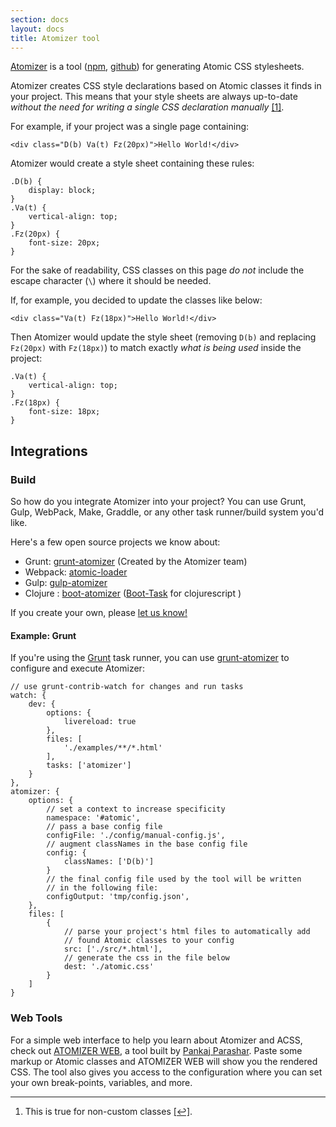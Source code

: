 ```yaml
---
section: docs
layout: docs
title: Atomizer tool
---
```


<p><a href="https://github.com/acss-io/atomizer">Atomizer</a> is a tool (<a href="https://www.npmjs.com/package/atomizer">npm</a>, <a href="https://github.com/acss-io/atomizer">github</a>) for generating Atomic CSS stylesheets.</p>
<p>Atomizer creates CSS style declarations based on Atomic classes it finds in your project. This means that your style sheets are always up-to-date <em>without the need for writing a single CSS declaration manually</em> <a href="#footnote">[1]</a><a id="footnote-1" class="D(ib)"></a>.</p>
<p>For example, if your project was a single page containing:</p>
<pre><code class="lang-html">&lt;<span class="hljs-keyword">div</span> <span class="hljs-type">class</span>=<span class="hljs-string">"D(b) Va(t) Fz(20px)"</span>&gt;Hello World!&lt;/<span class="hljs-keyword">div</span>&gt;
</code></pre>
<p>Atomizer would create a style sheet containing these rules:</p>
<pre><code class="lang-css"><span class="hljs-class">.D</span>(<span class="hljs-tag">b</span>) <span class="hljs-rules">{
    <span class="hljs-rule"><span class="hljs-attribute">display</span>:<span class="hljs-value"> block</span></span>;
}</span>
<span class="hljs-class">.Va</span>(<span class="hljs-tag">t</span>) <span class="hljs-rules">{
    <span class="hljs-rule"><span class="hljs-attribute">vertical-align</span>:<span class="hljs-value"> top</span></span>;
}</span>
<span class="hljs-class">.Fz</span>(20<span class="hljs-tag">px</span>) <span class="hljs-rules">{
    <span class="hljs-rule"><span class="hljs-attribute">font-size</span>:<span class="hljs-value"> <span class="hljs-number">20px</span></span></span>;
}</span>
</code></pre>
<p class="noteBox info">For the sake of readability, CSS classes on this page <em>do not</em> include the escape character (<code>\</code>) where it should be needed.</p>

<p>If, for example, you decided to update the classes like below:</p>
<pre><code class="lang-html">&lt;<span class="hljs-keyword">div</span> <span class="hljs-type">class</span>=<span class="hljs-string">"Va(t) Fz(18px)"</span>&gt;Hello World!&lt;/<span class="hljs-keyword">div</span>&gt;
</code></pre>
<p>Then Atomizer would update the style sheet (removing <code>D(b)</code> and replacing <code>Fz(20px)</code> with <code>Fz(18px)</code>) to match exactly <em>what is being used</em> inside the project:</p>
<pre><code class="lang-css"><span class="hljs-class">.Va</span>(<span class="hljs-tag">t</span>) <span class="hljs-rules">{
    <span class="hljs-rule"><span class="hljs-attribute">vertical-align</span>:<span class="hljs-value"> top</span></span>;
}</span>
<span class="hljs-class">.Fz</span>(18<span class="hljs-tag">px</span>) <span class="hljs-rules">{
    <span class="hljs-rule"><span class="hljs-attribute">font-size</span>:<span class="hljs-value"> <span class="hljs-number">18px</span></span></span>;
}</span>
</code></pre>
<h2 id="integrations">Integrations</h2>
<h3 id="build">Build</h3>
<p>So how do you integrate Atomizer into your project? You can use Grunt, Gulp, WebPack, Make, Graddle, or any other task runner/build system you&#39;d like.</p>
<p>Here&#39;s a few open source projects we know about:</p>
<ul>
<li>Grunt: <a href="https://www.npmjs.com/package/grunt-atomizer">grunt-atomizer</a> (Created by the Atomizer team)</li>
<li>Webpack: <a href="https://www.npmjs.com/package/atomic-loader">atomic-loader</a></li>
<li>Gulp: <a href="https://www.npmjs.com/package/gulp-atomizer">gulp-atomizer</a></li>
<li>Clojure : <a href="https://github.com/azizzaeny/boot-atomizer">boot-atomizer</a> (<a href="https://github.com/boot-clj/boot">Boot-Task</a> for clojurescript )</li>
</ul>
<p>If you create your own, please <a href="/support.html">let us know!</a></p>
<h4 id="example-grunt">Example: Grunt</h4>
<p>If you&#39;re using the <a href="http://gruntjs.com/">Grunt</a> task runner, you can use <a href="http://github.com/acss-io/grunt-atomizer">grunt-atomizer</a> to configure and execute Atomizer:</p>
<pre><code class="lang-javascript">// use grunt-contrib-watch <span class="hljs-keyword">for</span> changes <span class="hljs-operator">and</span> run tasks
watch: {
    dev: {
        options: {
            livereload: <span class="hljs-constant">true</span>
        },
        <span class="hljs-built_in">files</span>: [
            <span class="hljs-string">'./examples/**/*.html'</span>
        ],
        tasks: [<span class="hljs-string">'atomizer'</span>]
    }
},
atomizer: {
    options: {
       <span class="hljs-comment"> // set a context to increase specificity</span>
        namespace: <span class="hljs-string">'#atomic'</span>,
       <span class="hljs-comment"> // pass a base config file</span>
        configFile: <span class="hljs-string">'./config/manual-config.js'</span>,
       <span class="hljs-comment"> // augment classNames in the base config file</span>
        config: {
            classNames: [<span class="hljs-string">'D(b)'</span>]
        }
       <span class="hljs-comment"> // the final config file used by the tool will be written</span>
       <span class="hljs-comment"> // in the following file:</span>
        configOutput: <span class="hljs-string">'tmp/config.json'</span>,
    },
    <span class="hljs-built_in">files</span>: [
        {
           <span class="hljs-comment"> // parse your project's html files to automatically add</span>
           <span class="hljs-comment"> // found Atomic classes to your config</span>
            src: [<span class="hljs-string">'./src/*.html'</span>],
           <span class="hljs-comment"> // generate the css in the file below</span>
            dest: <span class="hljs-string">'./atomic.css'</span>
        }
    ]
}
</code></pre>
<h3 id="web-tools">Web Tools</h3>
<p>For a simple web interface to help you learn about Atomizer and ACSS, check out <a href="https://pankajparashar-zz.github.io/atomizer-web/">ATOMIZER WEB</a>, a tool built by <a href="https://twitter.com/pankajparashar" title="@pankajparashar on Twitter">Pankaj Parashar</a>. Paste some markup or Atomic classes and ATOMIZER WEB will show you the rendered CSS. The tool also gives you access to the configuration where you can set your own break-points, variables, and more.</p>
<hr class="Mt(50px)">

<ol id="footnote" class="ol-list">
    <li>This is true for non-custom classes <a href="#footnote-1">[↩]</a>.</li>
</ol>
